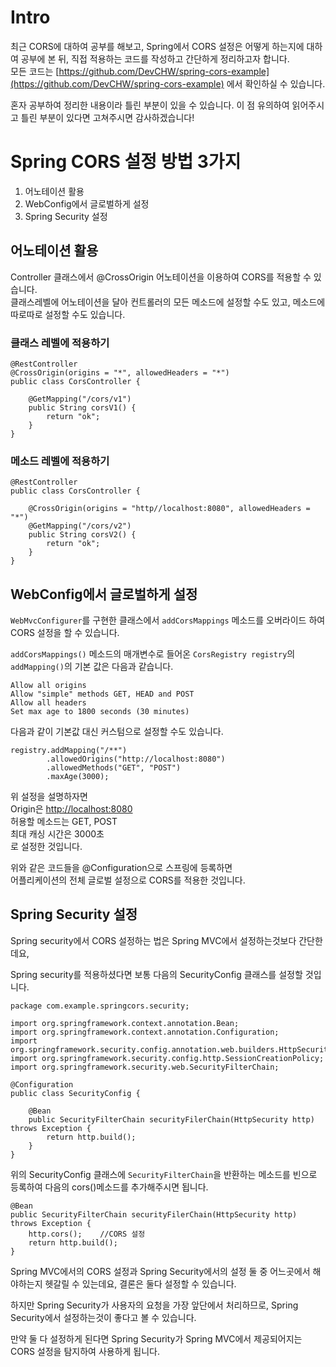 # **Intro**

최근 CORS에 대하여 공부를 해보고, Spring에서 CORS 설정은 어떻게 하는지에 대하여 공부에 본 뒤, 직접 적용하는 코드를 작성하고 간단하게 정리하고자 합니다.  
모든 코드는 [https://github.com/DevCHW/spring-cors-example](https://github.com/DevCHW/spring-cors-example) 에서 확인하실 수 있습니다.

혼자 공부하여 정리한 내용이라 틀린 부분이 있을 수 있습니다. 이 점 유의하여 읽어주시고 틀린 부분이 있다면 고쳐주시면 감사하겠습니다!

# **Spring CORS 설정 방법 3가지**

1.  어노테이션 활용
2.  WebConfig에서 글로벌하게 설정
3.  Spring Security 설정

## **어노테이션 활용**

Controller 클래스에서 @CrossOrigin 어노테이션을 이용하여 CORS를 적용할 수 있습니다.  
클래스레벨에 어노테이션을 달아 컨트롤러의 모든 메소드에 설정할 수도 있고, 메소드에 따로따로 설정할 수도 있습니다.

### **클래스 레벨에 적용하기**

```
@RestController
@CrossOrigin(origins = "*", allowedHeaders = "*")
public class CorsController {

    @GetMapping("/cors/v1")
    public String corsV1() {
        return "ok";
    }
}
```

### **메소드 레벨에 적용하기**

```
@RestController
public class CorsController {

    @CrossOrigin(origins = "http//localhost:8080", allowedHeaders = "*")
    @GetMapping("/cors/v2")
    public String corsV2() {
        return "ok";
    }
}
```

## **WebConfig에서 글로벌하게 설정**

`WebMvcConfigurer`를 구현한 클래스에서 `addCorsMappings` 메소드를 오버라이드 하여 CORS 설정을 할 수 있습니다.

`addCorsMappings()` 메소드의 매개변수로 들어온 `CorsRegistry registry`의 `addMapping()`의 기본 값은 다음과 같습니다.

```
Allow all origins
Allow "simple" methods GET, HEAD and POST
Allow all headers
Set max age to 1800 seconds (30 minutes)
```

다음과 같이 기본값 대신 커스텀으로 설정할 수도 있습니다.

```
registry.addMapping("/**")
        .allowedOrigins("http://localhost:8080")
        .allowedMethods("GET", "POST")
        .maxAge(3000);
```

위 설정을 설명하자면  
Origin은 [http://localhost:8080](http://localhost:8080)  
허용할 메소드는 GET, POST  
최대 캐싱 시간은 3000초  
로 설정한 것입니다.

위와 같은 코드들을 @Configuration으로 스프링에 등록하면  
어플리케이션의 전체 글로벌 설정으로 CORS를 적용한 것입니다.

## **Spring Security 설정**

Spring security에서 CORS 설정하는 법은 Spring MVC에서 설정하는것보다 간단한데요,

Spring security를 적용하셨다면 보통 다음의 SecurityConfig 클래스를 설정할 것입니다.

```
package com.example.springcors.security;

import org.springframework.context.annotation.Bean;
import org.springframework.context.annotation.Configuration;
import org.springframework.security.config.annotation.web.builders.HttpSecurity;
import org.springframework.security.config.http.SessionCreationPolicy;
import org.springframework.security.web.SecurityFilterChain;

@Configuration
public class SecurityConfig {

    @Bean
    public SecurityFilterChain securityFilerChain(HttpSecurity http) throws Exception {
        return http.build();
    }
}
```

위의 SecurityConfig 클래스에 `SecurityFilterChain`을 반환하는 메소드를 빈으로 등록하여 다음의 cors()메소드를 추가해주시면 됩니다.

```
@Bean
public SecurityFilterChain securityFilerChain(HttpSecurity http) throws Exception {
    http.cors();    //CORS 설정
    return http.build();
}
```

Spring MVC에서의 CORS 설정과 Spring Security에서의 설정 둘 중 어느곳에서 해야하는지 헷갈릴 수 있는데요, 결론은 둘다 설정할 수 있습니다.

하지만 Spring Security가 사용자의 요청을 가장 앞단에서 처리하므로, Spring Security에서 설정하는것이 좋다고 볼 수 있습니다.

만약 둘 다 설정하게 된다면 Spring Security가 Spring MVC에서 제공되어지는 CORS 설정을 탐지하여 사용하게 됩니다.
